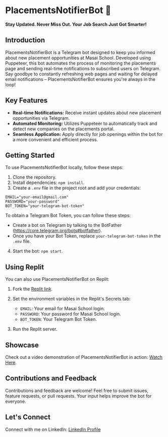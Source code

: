 # PlacementsNotifierBot 🤖

**Stay Updated. Never Miss Out. Your Job Search Just Got Smarter!**

## Introduction

PlacementsNotifierBot is a Telegram bot designed to keep you informed about new placement opportunities at Masai School. 
Developed using Puppeteer, this bot automates the process of monitoring the placements page and sending real-time notifications to subscribed users on Telegram.
Say goodbye to constantly refreshing web pages and waiting for delayed email notifications – PlacementsNotifierBot ensures you're always in the loop!

## Key Features

- **Real-time Notifications:** Receive instant updates about new placement opportunities via Telegram.
- **Automated Monitoring:** Utilizes Puppeteer to automatically track and detect new companies on the placements portal.
- **Seamless Application:** Apply directly for job openings within the bot for a more convenient and efficient process.

## Getting Started

To use PlacementsNotifierBot locally, follow these steps:

1. Clone the repository.
2. Install dependencies: `npm install`.
3. Create a `.env` file in the project root and add your credentials:

```
EMAIL="your-email@gmail.com"
PASSWORD="your-password"
BOT_TOKEN="your-telegram-bot-token"
```

To obtain a Telegram Bot Token, you can follow these steps:

- Create a bot on Telegram by talking to the BotFather (https://core.telegram.org/bots#botfather).
- Once you have your Bot Token, replace `your-telegram-bot-token` in the `.env` file.

4. Start the bot: `npm start`.

## Using Replit

You can also use PlacementsNotifierBot on Replit:

1. Fork the [Replit link](https://replit.com/@Ankithubnew/PlacementsNotifierBot#).
2. Set the environment variables in the Replit's Secrets tab:

   - `EMAIL`: Your email for Masai School login.
   - `PASSWORD`: Your password for Masai School login.
   - `BOT_TOKEN`: Your Telegram Bot Token.

3. Run the Replit server.

## Showcase

Check out a video demonstration of PlacementsNotifierBot in action: [Watch Here](https://drive.google.com/file/d/1m-5nXAf-JZdWTYjAsdoDDyAOLEWr4R5M/view).

## Contributions and Feedback

Contributions and feedback are welcome! Feel free to submit issues, feature requests, or pull requests. Your input helps improve the bot for everyone.

## Let's Connect

Connect with me on LinkedIn: [LinkedIn Profile](https://www.linkedin.com/in/ankit-kumar-19121a245/)
